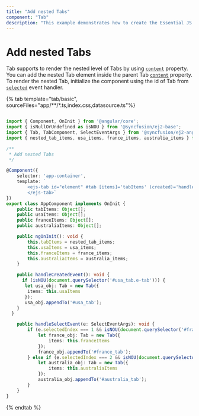 ```yaml
---
title: "Add nested Tabs"
component: "Tab"
description: "This example demonstrates how to create the Essential JS 2 Tab control inside another Essential JS 2 Tab control."
---
```


# Add nested Tabs

Tab supports to render the nested level of Tabs by using [`content`](../../api/tab/tabItemDirective#content) property.
You can add the nested Tab element inside the parent Tab [`content`](../../api/tab/tabItemDirective#content) property.
To render the nested Tab, initialize the component using the id of Tab from [`selected`](../../api/tab#selected) event handler.

{% tab template="tab/basic", sourceFiles="app/**/*.ts,index.css,datasource.ts"%}

```typescript

import { Component, OnInit } from '@angular/core';
import { isNullOrUndefined as isNOU } from '@syncfusion/ej2-base';
import { Tab, TabComponent, SelectEventArgs } from '@syncfusion/ej2-angular-navigations';
import { nested_tab_items, usa_items, france_items, australia_items } from '../datasource.ts';

/**
 * Add nested Tabs
 */

@Component({
    selector: 'app-container',
    template: `
        <ejs-tab id="element" #tab [items]='tabItems' (created)='handleCreatedEvent($event)' (selected)='handleSelectEvent($event)'>
        </ejs-tab>`
})
export class AppComponent implements OnInit {
    public tabItems: Object[];
    public usaItems: Object[];
    public franceItems: Object[];
    public australiaItems: Object[];

    public ngOnInit(): void {
        this.tabItems = nested_tab_items;
        this.usaItems = usa_items;
        this.franceItems = france_items;
        this.australiaItems = australia_items;
    }

    public handleCreatedEvent(): void {
      if (isNOU(document.querySelector('#usa_tab.e-tab'))) {
       let usa_obj: Tab = new Tab({
        items: this.usaItems
       });
       usa_obj.appendTo('#usa_tab');
    }
  }

    public handleSelectEvent(e: SelectEventArgs): void {
        if (e.selectedIndex === 1 && isNOU(document.querySelector('#france_tab.e-tab'))) {
            let france_obj: Tab = new Tab({
                items: this.franceItems
            });
            france_obj.appendTo('#france_tab');
        } else if (e.selectedIndex === 2 && isNOU(document.querySelector('#australia_tab.e-tab'))) {
            let australia_obj: Tab = new Tab({
                items: this.australiaItems
            });
            australia_obj.appendTo('#australia_tab');
        }
    }
}

```

{% endtab %}
